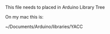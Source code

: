 This file needs to placed in Arduino Library Tree

On my mac this is:

~/Documents/Arduino/libraries/YACC